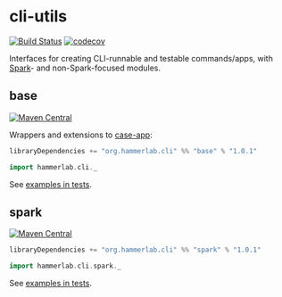 # cli-utils

[![Build Status](https://travis-ci.org/hammerlab/cli-utils.svg?branch=master)](https://travis-ci.org/hammerlab/spark-commands)
[![codecov](https://codecov.io/gh/hammerlab/cli-utils/branch/master/graph/badge.svg)](https://codecov.io/gh/hammerlab/cli-utils)

Interfaces for creating CLI-runnable and testable commands/apps, with [Spark](http://spark.apache.org/)- and non-Spark-focused modules.

## base
[![Maven Central](https://img.shields.io/maven-central/v/org.hammerlab.cli/base_2.12.svg?maxAge=600)](http://search.maven.org/#search%7Cga%7C1%7Chammerlab.cli%20base)

Wrappers and extensions to [case-app]:

```scala
libraryDependencies += "org.hammerlab.cli" %% "base" % "1.0.1"
```

```scala
import hammerlab.cli._
```

See [examples in tests](base/src/test/scala/org/hammerlab/cli/base/app/IndexingAppTest.scala).

## spark
[![Maven Central](https://img.shields.io/maven-central/v/org.hammerlab.cli/spark_2.11.svg?maxAge=600)](http://search.maven.org/#search%7Cga%7C1%7Chammerlab.cli%20spark)


```scala
libraryDependencies += "org.hammerlab.cli" %% "spark" % "1.0.1"
```

```scala
import hammerlab.cli.spark._
```

See [examples in tests](spark/src/test/scala/org/hammerlab/cli/spark/SumNumbersTest.scala).


[case-app]: https://github.com/alexarchambault/case-app
